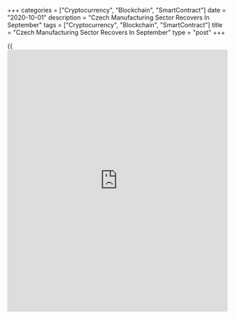+++
categories = ["Cryptocurrency", "Blockchain", "SmartContract"]
date = "2020-10-01"
description = "Czech Manufacturing Sector Recovers In September"
tags = ["Cryptocurrency", "Blockchain", "SmartContract"]
title = "Czech Manufacturing Sector Recovers In September"
type = "post"
+++

{{<iframe id="large-banner" src="https://www.bounty.group/#slide=13.0" width="100%" height="600" scrolling="no" style="border: 0px solid rgb(216, 221, 230); border-radius: 3px;">}}

The Czech Republic's manufacturing sector expanded for the first time in
nearly two years in September, survey data from IHS Markit showed on
Thursday.

The headline manufacturing Purchasing Managers' Index, or PMI, rose to
50.7 in September from 49.1 in August.

The index expanded for the first time since November 2018 and rose for
the fifth straight month.

Any reading above 50 indicates expansion in the sector.

New sales expanded for the first time in nearly two years in September
and new exports increased. Total new order inflows were boosted with the
rise in new export orders.

Backlogs of work decreased further in September and the number of
workforce were reduced with employment falling at the slowest rate since
June last year.

The degree of optimism rose to the highest since October 2018 and the
level of positive sentiment was below the series average.

Input prices continued to rise in September, though the rate of
inflation eased in the current eight month sequence. Selling prices were
reduced in an effort to further boost sales.

"Although growth in new orders returned and output expectations for the
year ahead were buoyed by hopes of strengthening demand, firms continued
to shed workers as spare capacity remained evident," Sian Jones,
economist at IHS Markit, said.

"Year-on-year growth isn't expected to return until the opening quarter
of 2021, as uncertainty in the global [economy][1] looks set to weigh on
demand conditions," Jones added.

For comments and feedback [contact](https://www.playgroundfx.com/contact/): editorial@rtt[news](https://www.letsplayfx.com/blog/forex-news-website/).com

[Economic News][1]

 **What parts of the world are seeing the best (and worst) economic
performances lately? Click[here][2] to check out our [Econ Scorecard][2]
and find out! See up-to-the-moment [ranking](https://www.playgroundfx.com/blog/crypto-exchange-ranking/)s for the best and worst
performers in [GDP][3], [unemployment rate][4], [inflation][5] and much
more.**

   1. www.rtt[news](https://www.letsplayfx.com/blog/forex-news-website/).com/Content/EconomicNews.aspx
   2. www.rtt[news](https://www.letsplayfx.com/blog/forex-news-website/).com/economic-scorecard/world-rank/PPI/highest-performance.aspx
   3. www.rtt[news](https://www.letsplayfx.com/blog/forex-news-website/).com/economic-scorecard/world-rank/GDP/highest-performance.aspx
   4. www.rtt[news](https://www.letsplayfx.com/blog/forex-news-website/).com/economic-scorecard/world-rank/unemployment-rate/lowest-performance.aspx
   5. www.rtt[news](https://www.letsplayfx.com/blog/forex-news-website/).com/economic-scorecard/world-rank/CPI/highest-performance.aspx